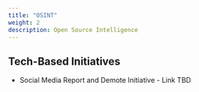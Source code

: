 ```yaml
---
title: "OSINT"
weight: 2
description: Open Source Intelligence
---
```


## Tech-Based Initiatives

* Social Media Report and Demote Initiative - Link TBD
